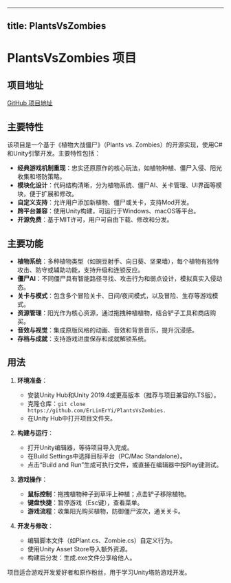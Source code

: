 
---
title: PlantsVsZombies
---

# PlantsVsZombies 项目

## 项目地址
[GitHub 项目地址](https://github.com/ErLinErYi/PlantsVsZombies.)

## 主要特性
该项目是一个基于《植物大战僵尸》（Plants vs. Zombies）的开源实现，使用C#和Unity引擎开发。主要特性包括：
- **经典游戏机制重现**：忠实还原原作的核心玩法，如植物种植、僵尸入侵、阳光收集和塔防策略。
- **模块化设计**：代码结构清晰，分为植物系统、僵尸AI、关卡管理、UI界面等模块，便于扩展和修改。
- **自定义支持**：允许用户添加新植物、僵尸或关卡，支持Mod开发。
- **跨平台兼容**：使用Unity构建，可运行于Windows、macOS等平台。
- **开源免费**：基于MIT许可，用户可自由下载、修改和分发。

## 主要功能
- **植物系统**：多种植物类型（如豌豆射手、向日葵、坚果墙），每个植物有独特攻击、防守或辅助功能，支持升级和连锁反应。
- **僵尸AI**：不同僵尸具有智能路径寻找、攻击行为和弱点设计，模拟真实入侵动态。
- **关卡与模式**：包含多个冒险关卡、日间/夜间模式，以及冒险、生存等游戏模式。
- **资源管理**：阳光作为核心资源，通过拖拽种植植物，结合铲子工具和商店购买。
- **音效与视觉**：集成原版风格的动画、音效和背景音乐，提升沉浸感。
- **存档与成就**：支持游戏进度保存和成就解锁系统。

## 用法
1. **环境准备**：
   - 安装Unity Hub和Unity 2019.4或更高版本（推荐与项目兼容的LTS版）。
   - 克隆仓库：`git clone https://github.com/ErLinErYi/PlantsVsZombies.`
   - 在Unity Hub中打开项目文件夹。

2. **构建与运行**：
   - 打开Unity编辑器，等待项目导入完成。
   - 在Build Settings中选择目标平台（PC/Mac Standalone）。
   - 点击“Build and Run”生成可执行文件，或直接在编辑器中按Play键测试。

3. **游戏操作**：
   - **鼠标控制**：拖拽植物种子到草坪上种植；点击铲子移除植物。
   - **键盘快捷**：暂停游戏（Esc键），查看菜单。
   - **游戏流程**：收集阳光购买植物，防御僵尸波次，通关关卡。

4. **开发与修改**：
   - 编辑脚本文件（如Plant.cs、Zombie.cs）自定义行为。
   - 使用Unity Asset Store导入额外资源。
   - 构建后分发：生成.exe文件分享给他人。

项目适合游戏开发爱好者和原作粉丝，用于学习Unity塔防游戏开发。